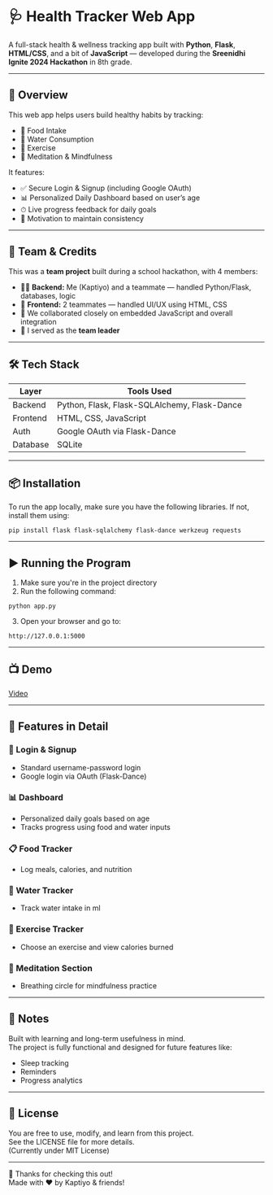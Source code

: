 # 🩺 Health Tracker Web App

A full-stack health & wellness tracking app built with **Python**, **Flask**, **HTML/CSS**, and a bit of **JavaScript** — developed during the **Sreenidhi Ignite 2024 Hackathon** in 8th grade.

---

## 🚀 Overview

This web app helps users build healthy habits by tracking:

- 🥗 Food Intake  
- 🚰 Water Consumption  
- 🏃 Exercise  
- 🧘 Meditation & Mindfulness

It features:
- ✅ Secure Login & Signup (including Google OAuth)  
- 📊 Personalized Daily Dashboard based on user’s age  
- ⏱ Live progress feedback for daily goals  
- 🎯 Motivation to maintain consistency

---

## 👥 Team & Credits

This was a **team project** built during a school hackathon, with 4 members:

- 👨‍💻 **Backend:** Me (Kaptiyo) and a teammate — handled Python/Flask, databases, logic  
- 🎨 **Frontend:** 2 teammates — handled UI/UX using HTML, CSS  
- 🔁 We collaborated closely on embedded JavaScript and overall integration  
- 📌 I served as the **team leader**

---

## 🛠️ Tech Stack

| Layer    | Tools Used                                   |
|----------|----------------------------------------------|
| Backend  | Python, Flask, Flask-SQLAlchemy, Flask-Dance |
| Frontend | HTML, CSS, JavaScript                        |
| Auth     | Google OAuth via Flask-Dance                 |
| Database | SQLite                                       |

---

## 📦 Installation

To run the app locally, make sure you have the following libraries. If not, install them using:

```
pip install flask flask-sqlalchemy flask-dance werkzeug requests
```

---

## ▶️ Running the Program

1. Make sure you're in the project directory  
2. Run the following command:

```
python app.py
```

3. Open your browser and go to:

```
http://127.0.0.1:5000
```

---

## 📺 Demo

[Video](https://www.youtube.com/watch?v=NpL1qb4mQX8&ab_channel=Kaptiyo)

---

## 📂 Features in Detail

### 🔐 Login & Signup
- Standard username-password login
- Google login via OAuth (Flask-Dance)

### 📊 Dashboard
- Personalized daily goals based on age
- Tracks progress using food and water inputs

### 📋 Food Tracker
- Log meals, calories, and nutrition

### 🚰 Water Tracker
- Track water intake in ml

### 🏃 Exercise Tracker
- Choose an exercise and view calories burned

### 🧘 Meditation Section
- Breathing circle for mindfulness practice

---

## 📌 Notes

Built with learning and long-term usefulness in mind.  
The project is fully functional and designed for future features like:

- Sleep tracking  
- Reminders  
- Progress analytics

---

## 📜 License

You are free to use, modify, and learn from this project.  
See the LICENSE file for more details.  
(Currently under MIT License)

---

🙌 Thanks for checking this out!  
Made with ❤️ by Kaptiyo & friends!